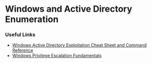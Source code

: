 # Windows and Active Directory Enumeration

### Useful Links
* [Windows Active Directory Exploitation Cheat Sheet and Command Reference](https://cas.vancooten.com/posts/2020/11/windows-active-directory-exploitation-cheat-sheet-and-command-reference/)
* [Windows Privilege Escalation Fundamentals](https://www.fuzzysecurity.com/tutorials/16.html)
